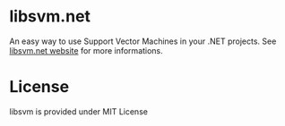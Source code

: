 # libsvm.net


An easy way to use Support Vector Machines in your .NET projects. See [libsvm.net website](http://nicolaspanel.github.io/libsvm.net) for more informations.


# License
libsvm is provided under MIT License
